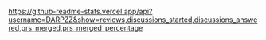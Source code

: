 https://github-readme-stats.vercel.app/api?username=DARPZZ&show=reviews,discussions_started,discussions_answered,prs_merged,prs_merged_percentage
